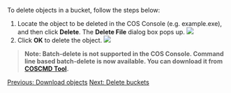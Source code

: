 To delete objects in a bucket, follow the steps below:
1. Locate the object to be deleted in the COS Console (e.g. example.exe), and then click **Delete**. The **Delete File** dialog box pops up.
![](//mc.qcloudimg.com/static/img/debb7e3152ae76e71cc9d9a8df77e34a/image.png)
2. Click **OK** to delete the object.
![](//mc.qcloudimg.com/static/img/4cbfb138030c5f141279f1dc1916f16b/image.png)

> **Note: Batch-delete is not supported in the COS Console. Command line based batch-delete is now available. You can download it from [COSCMD Tool](/doc/product/436/10976).**



[Previous: Download objects](https://cloud.tencent.com/document/product/436/6234)
[Next: Delete buckets](https://cloud.tencent.com/document/product/436/6236)

